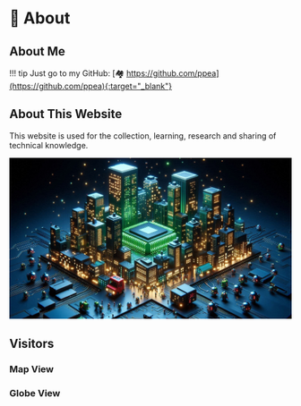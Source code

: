 <!-- ---
comments: true
--- -->

# 🔭 About

## About Me

!!! tip
    Just go to my GitHub: [🏘️ https://github.com/ppea](https://github.com/ppea){:target="_blank"}

## About This Website
This website is used for the collection, learning, research and sharing of technical knowledge. 

![Cover](Cover.jpg)

## Visitors

### Map View
<script type='text/javascript' id='clustrmaps' src='//cdn.clustrmaps.com/map_v2.js?cl=ffffff&w=a&t=tt&d=L99F920-IdeQIXd5E5nPwHSxjCviy8lFgOqZdFN1SWU&co=5e6e7a&cmo=cdc5dd&cmn=7c15e8&ct=ffffff'></script>

### Globe View
<script type="text/javascript" id="clstr_globe" src="//clustrmaps.com/globe.js?d=L99F920-IdeQIXd5E5nPwHSxjCviy8lFgOqZdFN1SWU"></script>


